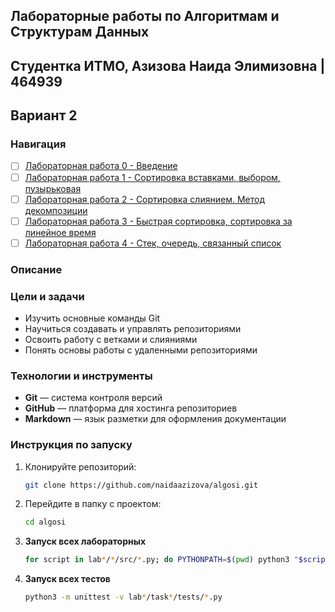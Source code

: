 ## Лабораторные работы по Алгоритмам и Cтруктурам Данных

## Студентка ИТМО, Азизова Наида Элимизовна | 464939

## Вариант 2

### Навигация

- [ ] [Лабораторная работа 0 - Введение ](lab0)
- [ ] [Лабораторная работа 1 - Сортировка вставками, выбором, пузырьковая ](lab1)
- [ ] [Лабораторная работа 2 - Сортировка слиянием. Метод декомпозиции ](lab2)
- [ ] [Лабораторная работа 3 - Быстрая сортировка, сортировка за линейное время ](lab3)
- [ ] [Лабораторная работа 4 - Стек, очередь, связанный список ](lab4)

### Описание

### Цели и задачи

- Изучить основные команды Git
- Научиться создавать и управлять репозиториями
- Освоить работу с ветками и слияниями
- Понять основы работы с удаленными репозиториями

### Технологии и инструменты

- **Git** — система контроля версий
- **GitHub** — платформа для хостинга репозиториев
- **Markdown** — язык разметки для оформления документации

### Инструкция по запуску
1. Клонируйте репозиторий:
   ```bash
   git clone https://github.com/naidaazizova/algosi.git
   ```
2. Перейдите в папку с проектом:
   ```bash
   cd algosi
   ```
3. **Запуск всех лабораторных**

   ```bash
   for script in lab*/*/src/*.py; do PYTHONPATH=$(pwd) python3 "$script"; done
   ```

4. **Запуск всех тестов**

   ```bash
   python3 -m unittest -v lab*/task*/tests/*.py
   ```


